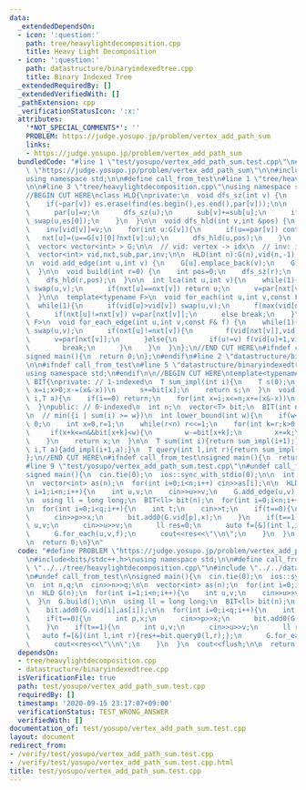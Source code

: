 ```yaml
---
data:
  _extendedDependsOn:
  - icon: ':question:'
    path: tree/heavylightdecomposition.cpp
    title: Heavy Light Decomposition
  - icon: ':question:'
    path: datastructure/binaryindexedtree.cpp
    title: Binary Indexed Tree
  _extendedRequiredBy: []
  _extendedVerifiedWith: []
  _pathExtension: cpp
  _verificationStatusIcon: ':x:'
  attributes:
    '*NOT_SPECIAL_COMMENTS*': ''
    PROBLEM: https://judge.yosupo.jp/problem/vertex_add_path_sum
    links:
    - https://judge.yosupo.jp/problem/vertex_add_path_sum
  bundledCode: "#line 1 \"test/yosupo/vertex_add_path_sum.test.cpp\"\n#define PROBLEM\
    \ \"https://judge.yosupo.jp/problem/vertex_add_path_sum\"\n\n#include<bits/stdc++.h>\n\
    using namespace std;\n\n#define call_from_test\n#line 1 \"tree/heavylightdecomposition.cpp\"\
    \n\n#line 3 \"tree/heavylightdecomposition.cpp\"\nusing namespace std;\n#endif\n\
    //BEGIN CUT HERE\nclass HLD{\nprivate:\n  void dfs_sz(int v) {\n    auto &es=G[v];\n\
    \    if(~par[v]) es.erase(find(es.begin(),es.end(),par[v]));\n\n    for(int &u:es){\n\
    \      par[u]=v;\n      dfs_sz(u);\n      sub[v]+=sub[u];\n      if(sub[u]>sub[es[0]])\
    \ swap(u,es[0]);\n    }\n  }\n\n  void dfs_hld(int v,int &pos) {\n    vid[v]=pos++;\n\
    \    inv[vid[v]]=v;\n    for(int u:G[v]){\n      if(u==par[v]) continue;\n   \
    \   nxt[u]=(u==G[v][0]?nxt[v]:u);\n      dfs_hld(u,pos);\n    }\n  }\n\npublic:\n\
    \  vector< vector<int> > G;\n\n  // vid: vertex -> idx\n  // inv: idx -> vertex\n\
    \  vector<int> vid,nxt,sub,par,inv;\n\n  HLD(int n):G(n),vid(n,-1),nxt(n),sub(n,1),par(n,-1),inv(n){}\n\
    \n  void add_edge(int u,int v) {\n    G[u].emplace_back(v);\n    G[v].emplace_back(u);\n\
    \  }\n\n  void build(int r=0) {\n    int pos=0;\n    dfs_sz(r);\n    nxt[r]=r;\n\
    \    dfs_hld(r,pos);\n  }\n\n  int lca(int u,int v){\n    while(1){\n      if(vid[u]>vid[v])\
    \ swap(u,v);\n      if(nxt[u]==nxt[v]) return u;\n      v=par[nxt[v]];\n    }\n\
    \  }\n\n  template<typename F>\n  void for_each(int u,int v,const F& f) {\n  \
    \  while(1){\n      if(vid[u]>vid[v]) swap(u,v);\n      f(max(vid[nxt[v]],vid[u]),vid[v]+1);\n\
    \      if(nxt[u]!=nxt[v]) v=par[nxt[v]];\n      else break;\n    }\n  }\n\n  template<typename\
    \ F>\n  void for_each_edge(int u,int v,const F& f) {\n    while(1){\n      if(vid[u]>vid[v])\
    \ swap(u,v);\n      if(nxt[u]!=nxt[v]){\n        f(vid[nxt[v]],vid[v]+1);\n  \
    \      v=par[nxt[v]];\n      }else{\n        if(u!=v) f(vid[u]+1,vid[v]+1);\n\
    \        break;\n      }\n    }\n  }\n};\n//END CUT HERE\n#ifndef call_from_test\n\
    signed main(){\n  return 0;\n};\n#endif\n#line 2 \"datastructure/binaryindexedtree.cpp\"\
    \n\n#ifndef call_from_test\n#line 5 \"datastructure/binaryindexedtree.cpp\"\n\
    using namespace std;\n#endif\n\n//BEGIN CUT HERE\ntemplate<typename T>\nclass\
    \ BIT{\nprivate: // 1-indexed\n  T sum_impl(int i){\n    T s(0);\n    for(int\
    \ x=i;x>0;x-=(x&-x))\n      s+=bit[x];\n    return s;\n  }\n  void add_impl(int\
    \ i,T a){\n    if(i==0) return;\n    for(int x=i;x<=n;x+=(x&-x))\n      bit[x]+=a;\n\
    \  }\npublic: // 0-indexed\n  int n;\n  vector<T> bit;\n  BIT(int n_):n(n_+1),bit(n+1,0){}\n\
    \n  // min({i | sum(i) >= w})\n  int lower_bound(int w){\n    if(w<=0) return\
    \ 0;\n    int x=0,r=1;\n    while(r<n) r<<=1;\n    for(int k=r;k>0;k>>=1){\n \
    \     if(x+k<=n&&bit[x+k]<w){\n        w-=bit[x+k];\n        x+=k;\n      }\n\
    \    }\n    return x;\n  }\n\n  T sum(int i){return sum_impl(i+1);}\n  void add(int\
    \ i,T a){add_impl(i+1,a);}\n  T query(int l,int r){return sum_impl(r)-sum_impl(l);}\n\
    };\n//END CUT HERE\n#ifndef call_from_test\nsigned main(){\n  return 0;\n}\n#endif\n\
    #line 9 \"test/yosupo/vertex_add_path_sum.test.cpp\"\n#undef call_from_test\n\n\
    signed main(){\n  cin.tie(0);\n  ios::sync_with_stdio(0);\n\n  int n,q;\n  cin>>n>>q;\n\
    \n  vector<int> as(n);\n  for(int i=0;i<n;i++) cin>>as[i];\n\n  HLD G(n);\n  for(int\
    \ i=1;i<n;i++){\n    int u,v;\n    cin>>u>>v;\n    G.add_edge(u,v);\n  }\n  G.build();\n\
    \n  using ll = long long;\n  BIT<ll> bit(n);\n  for(int i=0;i<n;i++)\n    bit.add0(G.vid[i],as[i]);\n\
    \n  for(int i=0;i<q;i++){\n    int t;\n    cin>>t;\n    if(t==0){\n      int p,x;\n\
    \      cin>>p>>x;\n      bit.add0(G.vid[p],x);\n    }\n    if(t==1){\n      int\
    \ u,v;\n      cin>>u>>v;\n      ll res=0;\n      auto f=[&](int l,int r){res+=bit.query0(l,r);};\n\
    \      G.for_each(u,v,f);\n      cout<<res<<\"\\n\";\n    }\n  }\n  cout<<flush;\n\
    \n  return 0;\n}\n"
  code: "#define PROBLEM \"https://judge.yosupo.jp/problem/vertex_add_path_sum\"\n\
    \n#include<bits/stdc++.h>\nusing namespace std;\n\n#define call_from_test\n#include\
    \ \"../../tree/heavylightdecomposition.cpp\"\n#include \"../../datastructure/binaryindexedtree.cpp\"\
    \n#undef call_from_test\n\nsigned main(){\n  cin.tie(0);\n  ios::sync_with_stdio(0);\n\
    \n  int n,q;\n  cin>>n>>q;\n\n  vector<int> as(n);\n  for(int i=0;i<n;i++) cin>>as[i];\n\
    \n  HLD G(n);\n  for(int i=1;i<n;i++){\n    int u,v;\n    cin>>u>>v;\n    G.add_edge(u,v);\n\
    \  }\n  G.build();\n\n  using ll = long long;\n  BIT<ll> bit(n);\n  for(int i=0;i<n;i++)\n\
    \    bit.add0(G.vid[i],as[i]);\n\n  for(int i=0;i<q;i++){\n    int t;\n    cin>>t;\n\
    \    if(t==0){\n      int p,x;\n      cin>>p>>x;\n      bit.add0(G.vid[p],x);\n\
    \    }\n    if(t==1){\n      int u,v;\n      cin>>u>>v;\n      ll res=0;\n   \
    \   auto f=[&](int l,int r){res+=bit.query0(l,r);};\n      G.for_each(u,v,f);\n\
    \      cout<<res<<\"\\n\";\n    }\n  }\n  cout<<flush;\n\n  return 0;\n}\n"
  dependsOn:
  - tree/heavylightdecomposition.cpp
  - datastructure/binaryindexedtree.cpp
  isVerificationFile: true
  path: test/yosupo/vertex_add_path_sum.test.cpp
  requiredBy: []
  timestamp: '2020-09-15 23:17:07+09:00'
  verificationStatus: TEST_WRONG_ANSWER
  verifiedWith: []
documentation_of: test/yosupo/vertex_add_path_sum.test.cpp
layout: document
redirect_from:
- /verify/test/yosupo/vertex_add_path_sum.test.cpp
- /verify/test/yosupo/vertex_add_path_sum.test.cpp.html
title: test/yosupo/vertex_add_path_sum.test.cpp
---
```

